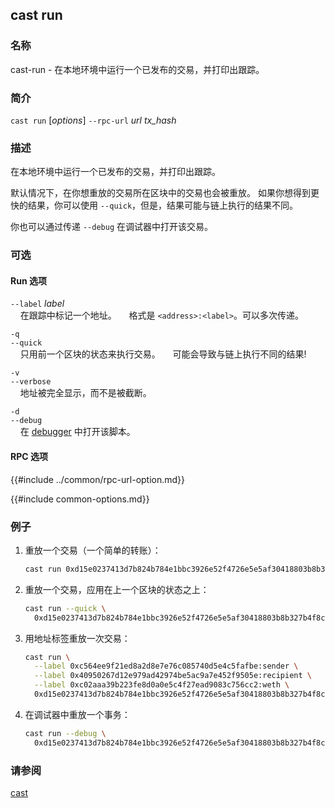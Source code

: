 ## cast run

### 名称

cast-run - 在本地环境中运行一个已发布的交易，并打印出跟踪。

### 简介

``cast run`` [*options*] `--rpc-url` *url* *tx_hash*

### 描述

在本地环境中运行一个已发布的交易，并打印出跟踪。

默认情况下，在你想重放的交易所在区块中的交易也会被重放。
如果你想得到更快的结果，你可以使用 `--quick`，但是，结果可能与链上执行的结果不同。

你也可以通过传递 `--debug` 在调试器中打开该交易。

### 可选

#### Run 选项

`--label` *label*  
&nbsp;&nbsp;&nbsp;&nbsp;在跟踪中标记一个地址。 
&nbsp;&nbsp;&nbsp;&nbsp;格式是 `<address>:<label>`。可以多次传递。

`-q`  
`--quick`  
&nbsp;&nbsp;&nbsp;&nbsp;只用前一个区块的状态来执行交易。 
&nbsp;&nbsp;&nbsp;&nbsp;可能会导致与链上执行不同的结果!

`-v`  
`--verbose`  
&nbsp;&nbsp;&nbsp;&nbsp;地址被完全显示，而不是被截断。

`-d`  
`--debug`  
&nbsp;&nbsp;&nbsp;&nbsp;在 [debugger][debugger] 中打开该脚本。

#### RPC 选项

{{#include ../common/rpc-url-option.md}}

{{#include common-options.md}}

### 例子

1. 重放一个交易（一个简单的转账）：
    ```sh
    cast run 0xd15e0237413d7b824b784e1bbc3926e52f4726e5e5af30418803b8b327b4f8ca
    ```

2. 重放一个交易，应用在上一个区块的状态之上：
    ```sh
    cast run --quick \
      0xd15e0237413d7b824b784e1bbc3926e52f4726e5e5af30418803b8b327b4f8ca
    ```

3. 用地址标签重放一次交易：
    ```sh
    cast run \
      --label 0xc564ee9f21ed8a2d8e7e76c085740d5e4c5fafbe:sender \
      --label 0x40950267d12e979ad42974be5ac9a7e452f9505e:recipient \
      --label 0xc02aaa39b223fe8d0a0e5c4f27ead9083c756cc2:weth \
      0xd15e0237413d7b824b784e1bbc3926e52f4726e5e5af30418803b8b327b4f8ca
    ```

4. 在调试器中重放一个事务：
    ```sh
    cast run --debug \
      0xd15e0237413d7b824b784e1bbc3926e52f4726e5e5af30418803b8b327b4f8ca
    ```

### 请参阅

[cast](./cast.md)

[debugger]: ../../forge/debugger.md
